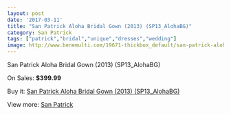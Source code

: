 ```yaml
---
layout: post
date: '2017-03-11'
title: "San Patrick Aloha Bridal Gown (2013) (SP13_AlohaBG)"
category: San Patrick
tags: ["patrick","bridal","unique","dresses","wedding"]
image: http://www.benemulti.com/19671-thickbox_default/san-patrick-aloha-bridal-gown-2013-sp13alohabg.jpg
---
```

San Patrick Aloha Bridal Gown (2013) (SP13_AlohaBG)

On Sales: **$399.99**
<a href="https://www.benemulti.com/en/san-patrick/7427-san-patrick-aloha-bridal-gown-2013-sp13alohabg.html"><amp-img layout="responsive" width="600" height="600" src="//www.benemulti.com/19671-thickbox_default/san-patrick-aloha-bridal-gown-2013-sp13alohabg.jpg" alt="San Patrick Aloha Bridal Gown (2013) (SP13_AlohaBG) 0" /></a>
<a href="https://www.benemulti.com/en/san-patrick/7427-san-patrick-aloha-bridal-gown-2013-sp13alohabg.html"><amp-img layout="responsive" width="600" height="600" src="//www.benemulti.com/19673-thickbox_default/san-patrick-aloha-bridal-gown-2013-sp13alohabg.jpg" alt="San Patrick Aloha Bridal Gown (2013) (SP13_AlohaBG) 1" /></a>
<a href="https://www.benemulti.com/en/san-patrick/7427-san-patrick-aloha-bridal-gown-2013-sp13alohabg.html"><amp-img layout="responsive" width="600" height="600" src="//www.benemulti.com/19672-thickbox_default/san-patrick-aloha-bridal-gown-2013-sp13alohabg.jpg" alt="San Patrick Aloha Bridal Gown (2013) (SP13_AlohaBG) 2" /></a>

Buy it: [San Patrick Aloha Bridal Gown (2013) (SP13_AlohaBG)](https://www.benemulti.com/en/san-patrick/7427-san-patrick-aloha-bridal-gown-2013-sp13alohabg.html "San Patrick Aloha Bridal Gown (2013) (SP13_AlohaBG)")

View more: [San Patrick](https://www.benemulti.com/en/61-san-patrick "San Patrick")